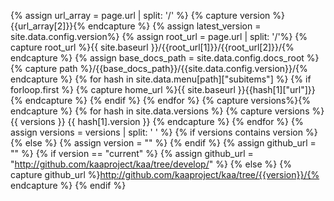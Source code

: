 {% assign url_array = page.url | split: '/' %}
{% capture version %}{{url_array[2]}}{% endcapture %}
{% assign latest_version = site.data.config.version%}
{% assign root_url = page.url | split: '/'%}
{% capture root_url %}{{ site.baseurl }}/{{root_url[1]}}/{{root_url[2]}}/{% endcapture %}
{% assign base_docs_path = site.data.config.docs_root %}
{% capture path %}/{{base_docs_path}}/{{site.data.config.version}}/{% endcapture %}
{% for hash in site.data.menu[path]["subitems"] %}
	{% if forloop.first %}
        	{% capture home_url %}{{ site.baseurl }}{{hash[1]["url"]}}{% endcapture %}
        {% endif %}
{% endfor %}
{% capture versions%}{% endcapture %}
{% for hash in site.data.versions %}
	{% capture versions %}{{ versions }} {{ hash[1].version }} {% endcapture %}
{% endfor %}
{% assign versions = versions | split: ' ' %}
{% if versions contains version %}
{% else %}
	{% assign version = "" %}
{% endif %}
{% assign github_url = "" %}
{% if version == "current" %}
	{% assign github_url = "http://github.com/kaaproject/kaa/tree/develop/" %}
{% else %}
	{% capture github_url %}http://github.com/kaaproject/kaa/tree/{{version}}/{% endcapture %}
{% endif %}
